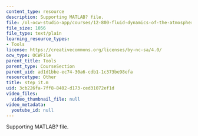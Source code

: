 ```yaml
---
content_type: resource
description: Supporting MATLAB? file.
file: /ol-ocw-studio-app/courses/12-800-fluid-dynamics-of-the-atmosphere-and-ocean-fall-2004/3cb226fa7ff88402d173ced31072ef1d_step_it.m
file_size: 1056
file_type: text/plain
learning_resource_types:
- Tools
license: https://creativecommons.org/licenses/by-nc-sa/4.0/
ocw_type: OCWFile
parent_title: Tools
parent_type: CourseSection
parent_uid: ad1d1bbe-ec74-30a6-cdb1-1c373be98efa
resourcetype: Other
title: step_it.m
uid: 3cb226fa-7ff8-8402-d173-ced31072ef1d
video_files:
  video_thumbnail_file: null
video_metadata:
  youtube_id: null
---
```

Supporting MATLAB? file.